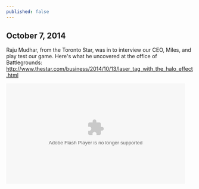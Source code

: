 ```yaml
---
published: false
---
```


## October 7, 2014

Raju Mudhar, from the Toronto Star, was in to interview our CEO, Miles, and play test our game. Here's what he uncovered at the office of Battlegrounds:  http://www.thestar.com/business/2014/10/13/laser_tag_with_the_halo_effect.html

<object id="flashObj" width="480" height="270" classid="clsid:D27CDB6E-AE6D-11cf-96B8-444553540000" codebase="http://download.macromedia.com/pub/shockwave/cabs/flash/swflash.cab#version=9,0,47,0"><param name="movie" value="http://c.brightcove.com/services/viewer/federated_f9?isVid=1&isUI=1" /><param name="bgcolor" value="#FFFFFF" /><param name="flashVars" value="videoId=3832750983001&playerID=794231239001&playerKey=AQ~~,AAAAuO4KaJE~,gatFNwSKdGBGeWpGVW1SlPf2wMgVucjb&domain=embed&dynamicStreaming=true" /><param name="base" value="http://admin.brightcove.com" /><param name="seamlesstabbing" value="false" /><param name="allowFullScreen" value="true" /><param name="swLiveConnect" value="true" /><param name="allowScriptAccess" value="always" /><embed src="http://c.brightcove.com/services/viewer/federated_f9?isVid=1&isUI=1" bgcolor="#FFFFFF" flashVars="videoId=3832750983001&playerID=794231239001&playerKey=AQ~~,AAAAuO4KaJE~,gatFNwSKdGBGeWpGVW1SlPf2wMgVucjb&domain=embed&dynamicStreaming=true" base="http://admin.brightcove.com" name="flashObj" width="480" height="270" seamlesstabbing="false" type="application/x-shockwave-flash" allowFullScreen="true" allowScriptAccess="always" swLiveConnect="true" pluginspage="http://www.macromedia.com/shockwave/download/index.cgi?P1_Prod_Version=ShockwaveFlash"></embed></object>